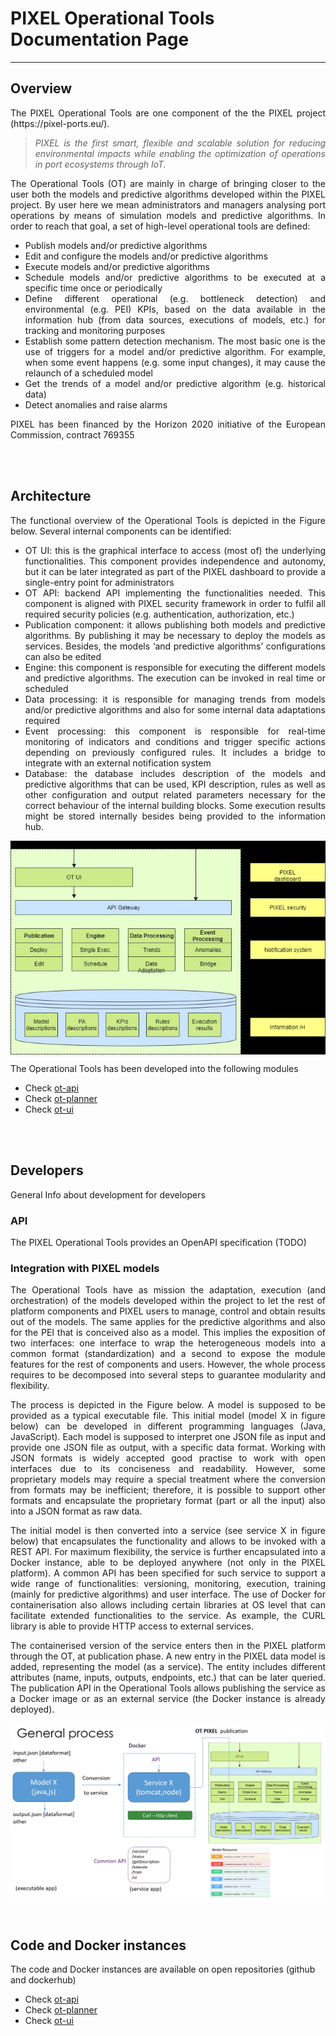 # PIXEL Operational Tools Documentation Page 



---

## Overview
<div align="justify">
The PIXEL Operational Tools are one component of the the PIXEL project (https://pixel-ports.eu/). 

> *PIXEL is the first smart, flexible and scalable solution for reducing environmental impacts while enabling the optimization of operations in port ecosystems through IoT.*

The Operational Tools (OT) are mainly in charge of bringing closer to the user both the models and predictive algorithms developed within the PIXEL project. By user here we mean administrators and managers analysing port operations by means of simulation models and predictive algorithms. In order to reach that goal, a set of high-level operational tools are defined: 

   - Publish models and/or predictive algorithms
   - Edit and configure the models and/or predictive algorithms
   - Execute models and/or predictive algorithms
   - Schedule models and/or predictive algorithms to be executed at a specific time once or periodically
   - Define different operational (e.g. bottleneck detection) and environmental (e.g. PEI) KPIs, based on the data available in the information hub (from data sources, executions of models, etc.) for tracking and monitoring purposes
   - Establish some pattern detection mechanism. The most basic one is the use of triggers for a model and/or predictive algorithm. For example, when some event happens (e.g. some input changes), it may cause the relaunch of a scheduled model
   - Get the trends of a model and/or predictive algorithm (e.g. historical data)
   - Detect anomalies and raise alarms

PIXEL has been financed by the Horizon 2020 initiative of the European Commission, contract 769355  
</div>
<br/><br/>

## Architecture
<div align="justify">
   
The functional overview of the Operational Tools is depicted in the Figure below. Several internal components can be identified:

   - OT UI: this is the graphical interface to access (most of) the underlying functionalities. This component provides independence and autonomy, but it can be later integrated as part of the PIXEL dashboard to provide a single-entry point for administrators
   - OT API: backend API implementing the functionalities needed. This component is aligned with PIXEL security framework in order to fulfil all required security policies (e.g. authentication, authorization, etc.)
   - Publication component: it allows publishing both models and predictive algorithms. By publishing it may be necessary to deploy the models as services. Besides, the models ‘and predictive algorithms’ configurations can also be edited
   - Engine: this component is responsible for executing the different models and predictive algorithms. The execution can be invoked in real time or scheduled
   - Data processing: it is responsible for managing trends from models and/or predictive algorithms and also for some internal data adaptations required
   - Event processing: this component is responsible for real-time monitoring of indicators and conditions and trigger specific actions depending on previously configured rules. It includes a bridge to integrate with an external notification system
   - Database: the database includes description of the models and predictive algorithms that can be used, KPI description, rules as well as other configuration and output related parameters necessary for the correct behaviour of the internal building blocks. Some execution results might be stored internally besides being provided to the information hub.

<p align="center">
<img src="img/ot_diagram.jpg" alt="PIXEL OT diagram" align="center" />
<!-- ![PIXEL OT Architecture](img/ot_diagram.jpg) -->
</p>

The Operational Tools has been developed into the following modules 

  - Check [ot-api](https://inter-iot.readthedocs.io/projects/gateway/en/latest/)
  - Check [ot-planner](https://inter-iot.readthedocs.io/projects/gateway/en/latest/)
  - Check [ot-ui](https://inter-iot.readthedocs.io/projects/gateway/en/latest/)

<br/><br/>

</div>


## Developers
<div align="justify">
   
General Info about development for developers
<br/>
</div>


### API

The PIXEL Operational Tools provides an OpenAPI specification (TODO)


### Integration with PIXEL models
<div align="justify">
The Operational Tools have as mission the adaptation, execution (and orchestration) of the models developed within the project to let the rest of platform components and PIXEL users to manage, control and obtain results out of the models. The same applies for the predictive algorithms and also for the PEI that is conceived also as a model. This implies the exposition of two interfaces: one interface to wrap the heterogeneous models into a common format (standardization) and a second to expose the module features for the rest of components and users.  However, the whole process requires to be decomposed into several steps to guarantee modularity and flexibility.

The process is depicted in the Figure below. 
A model is supposed to be provided as a typical executable file. This initial model (model X in figure below) can be developed in different programming languages (Java, JavaScript). Each model is supposed to interpret one JSON file as input and provide one JSON file as output, with a specific data format. Working with JSON formats is widely accepted good practise to work with open interfaces due to its conciseness and readability. However, some proprietary models may require a special treatment where the conversion from formats may be inefficient; therefore, it is possible to support other formats and encapsulate the proprietary format (part or all the input) also into a JSON format as raw data. 

The initial model is then converted into a service (see service X in figure below) that encapsulates the functionality and allows to be invoked with a REST API. For maximum flexibility, the service is further encapsulated into a Docker instance, able to be deployed anywhere (not only in the PIXEL platform). A common API has been specified for such service to support a wide range of functionalities: versioning, monitoring, execution, training (mainly for predictive algorithms) and user interface. The use of Docker for containerisation also allows including certain libraries at OS level that can facilitate extended functionalities to the service. As example, the CURL library is able to provide HTTP access to external services.

The containerised version of the service enters then in the PIXEL platform through the OT, at publication phase. A new entry in the PIXEL data model is added, representing the model (as a service). The entity includes different attributes (name, inputs, outputs, endpoints, etc.) that can be later queried. The publication API in the Operational Tools allows publishing the service as a Docker image or as an external service (the Docker instance is already deployed). 

<p align="center">
<img src="img/ot_integration.jpg" alt="OT integration" align="center" />
</p>
<br/>
</div>

## Code and Docker instances

The code and Docker instances are available on open repositories (github and dockerhub) 

  - Check [ot-api](https://gitpixel.satrdlab.upv.es/benmomo/ot-model-planner)
  - Check [ot-planner](https://gitpixel.satrdlab.upv.es/benmomo/ot-model-planner)
  - Check [ot-ui](https://gitpixel.satrdlab.upv.es/benmomo/ot-ui-basicModel)
 
